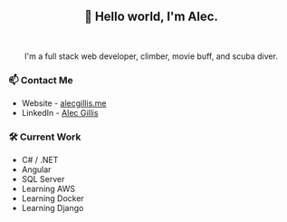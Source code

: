 <h2 align='center'> 👋 Hello world, I'm Alec. </h2>
<br>
<p align='center'>I'm a full stack web developer, climber, movie buff, and scuba diver. </p>

### 📫 Contact Me
- Website - [alecgillis.me](https://alecgillis.me)
- LinkedIn - [Alec Gillis](https://www.linkedin.com/in/alecgillis)

### 🛠️ Current Work
- C# / .NET
- Angular
- SQL Server
- Learning AWS
- Learning Docker
- Learning Django

<!--
[![Alec's github stats](https://github-readme-stats.vercel.app/api?username=Alec-Gillis&theme=blue-green)](https://github.com/Alec-Gillis/github-readme-stats)

**Alec-Gillis/Alec-Gillis** is a ✨ _special_ ✨ repository because its `README.md` (this file) appears on your GitHub profile.

Here are some ideas to get you started:

- 🔭 I’m currently working on ...
- 🌱 I’m currently learning ...
- 👯 I’m looking to collaborate on ...
- 🤔 I’m looking for help with ...
- 💬 Ask me about ...
- 📫 How to reach me: ...
- 😄 Pronouns: ...
- ⚡ Fun fact: ...
-->

